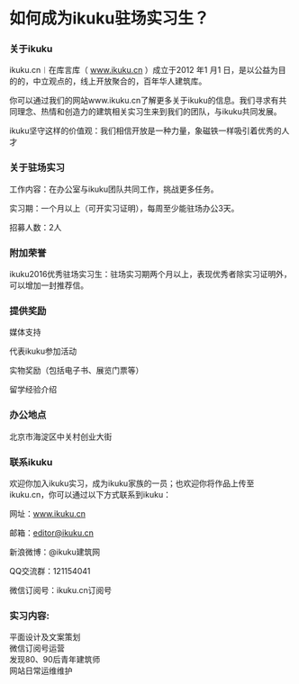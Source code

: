 # 如何成为ikuku驻场实习生？  

### 关于ikuku

ikuku.cn︱在库言库（ www.ikuku.cn ）成立于2012 年1 月1 日，是以公益为目的的，中立观点的，线上开放聚合的，百年华人建筑库。

你可以通过我们的网站www.ikuku.cn了解更多关于ikuku的信息。我们寻求有共同理念、热情和创造力的建筑相关实习生来到我们的团队，与ikuku共同发展。

ikuku坚守这样的价值观：我们相信开放是一种力量，象磁铁一样吸引着优秀的人才

### 关于驻场实习

工作内容：在办公室与ikuku团队共同工作，挑战更多任务。

实习期：一个月以上（可开实习证明），每周至少能驻场办公3天。

招募人数：2人

### 附加荣誉

ikuku2016优秀驻场实习生：驻场实习期两个月以上，表现优秀者除实习证明外，可以增加一封推荐信。

### 提供奖励

媒体支持

代表ikuku参加活动

实物奖励（包括电子书、展览门票等）

留学经验介绍

### 办公地点

北京市海淀区中关村创业大街

### 联系ikuku

欢迎你加入ikuku实习，成为ikuku家族的一员；也欢迎你将作品上传至ikuku.cn，你可以通过以下方式联系到ikuku：

网址：www.ikuku.cn

邮箱：editor@ikuku.cn

新浪微博：@ikuku建筑网

QQ交流群：121154041

微信订阅号：ikuku.cn订阅号  


### 实习内容: 
平面设计及文案策划  
微信订阅号运营  
发现80、90后青年建筑师  
网站日常运维维护  